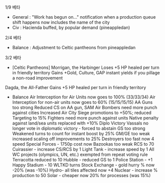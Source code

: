 1/9 베타
- General : "Work has begun on..." notification when a production queue shift happens now includes the name of the city
- Civ : Hacienda buffed, by popular demand (pineappledan)

2/4 베타
- Balance : Adjustment to Celtic pantheons from pineappledan

3/2 베타
- [Celtic Pantheons]
Morrigan, the Harbinger
Loses +5 HP healed per turn in friendly territory
Gains +Gold, Culture, GAP instant yields if you pillage a non-road improvement

Dagda, the All-Father
Gains +5 HP healed per turn in friendly territory

- Balance
Air Interception for Air Units now goes to 100% (33/33/34)
Air Interception for non-air units now goes to 60% (15/15/15/15)
AA Guns too strong
    Reduced CS on AA gun, SAM
Air Bombers need more punch against cities
    Increased Air City Siege promotions to +50%; reduced Targeting to 15%
Fighters need more punch against units
    Native penalty against land/sea units replaced with +10%
Diplo Victory
    Vassals no longer vote in diplomatic victory - forced to abstain
GS too strong
    Weakened turns to count for instant boost by 25%
GM/GE too weak
    increased scaling off improvements to 25%
Destroyers too fast
    now 4 speed
Special Forces - 1750p cost now
Bazookas too weak
    RCS to 70
Cuirassier - increase CS/RCS by 1
Light Tank - increase speed by 1
All WC projects (olympics, UN, etc.) exempted from repeat voting rule
Terracotta reduced to 10
Hubble - reduced GS to 1
Police Station - +1 Happy
Stadium - 10 WLTKD turns
Stock Exchange - gold hurry % now -20% (was -10%)
Hydro- all tiles affected now +4
Nuclear - increase %  production to 50
Solar - cheaper
        now 20% for processes (was 15%)
